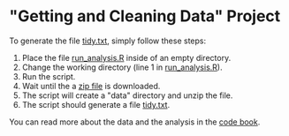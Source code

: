 # "Getting and Cleaning Data" Project

To generate the file [tidy.txt](tidy.csv), simply follow these steps:

1. Place the file [run_analysis.R](run_analysis.R) inside of an empty directory.
2. Change the working directory (line 1 in [run_analysis.R](run_analysis.R)).
3. Run the script.
4. Wait until the a [zip file](https://d396qusza40orc.cloudfront.net/getdata%2Fprojectfiles%2FUCI%20HAR%20Dataset.zip) is downloaded.
5. The script will create a "data" directory and unzip the file.
6. The script should generate a file [tidy.txt](tidy.csv).

You can read more about the data and the analysis in the [code book](CodeBook.md).
